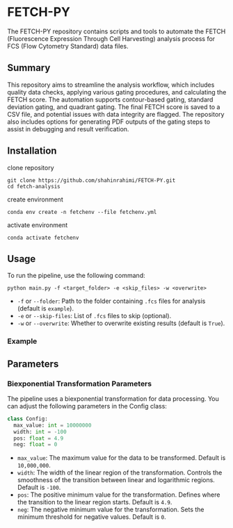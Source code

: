 # FETCH-PY
The FETCH-PY repository contains scripts and tools to automate the FETCH (Fluorescence Expression Through Cell Harvesting) analysis process for FCS (Flow Cytometry Standard) data files.

## Summary
This repository aims to streamline the analysis workflow, which includes quality data checks, applying various gating procedures, and calculating the FETCH score. The automation supports contour-based gating, standard deviation gating, and quadrant gating. The final FETCH score is saved to a CSV file, and potential issues with data integrity are flagged. The repository also includes options for generating PDF outputs of the gating steps to assist in debugging and result verification.

## Installation
clone repository
```
git clone https://github.com/shahinrahimi/FETCH-PY.git
cd fetch-analysis
```
create environment
```
conda env create -n fetchenv --file fetchenv.yml
```
activate environment
```
conda activate fetchenv
```

## Usage
To run the pipeline, use the following command:
```
python main.py -f <target_folder> -e <skip_files> -w <overwrite>

```
 - `-f` or `--folder`: Path to the folder containing `.fcs` files for analysis (default is `example`).
 - `-e` or `--skip-files`: List of `.fcs` files to skip (optional).
 - `-w` or `--overwrite`: Whether to overwrite existing results (default is `True`).

 ### Example

 ## Parameters
 ### Biexponential Transformation Parameters
 The pipeline uses a biexponential transformation for data processing. You can adjust the following parameters in the Config class:
  ```python
 class Config:
    max_value: int = 10000000
    width: int = -100
    pos: float = 4.9
    neg: float = 0

 ```
 - `max_value`: The maximum value for the data to be transformed. Default is `10,000,000`.
 - `width`: The width of the linear region of the transformation. Controls the smoothness of the transition between linear and logarithmic regions. Default is `-100`.
 - `pos`: The positive minimum value for the transformation. Defines where the transition to the linear region starts. Default is `4.9`.
 - `neg`: The negative minimum value for the transformation. Sets the minimum threshold for negative values. Default is `0`.


